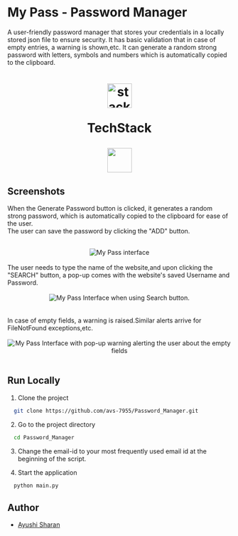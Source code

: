 # My Pass - Password Manager
A user-friendly password manager that stores your credentials in a locally stored json file to ensure security.
It has basic validation that in case of empty entries, a warning is shown,etc.
It can generate a random strong password with letters, symbols and numbers which is automatically copied to the clipboard.

<h1 align="center">
  <img src="https://ik.imagekit.io/pq7opoglh/GitHub_ReadMe/stack_GjMfbKvDP.svg?ik-sdk-version=javascript-1.4.3&updatedAt=1655143763495" width="55" alt="stacklogo-python" />

 TechStack</h1>

<div align="center"><img width="55" src="https://raw.githubusercontent.com/gilbarbara/logos/master/logos/python.svg"/>
</div>

## Screenshots
When the Generate Password button is clicked, it generates a random strong password, which is automatically copied to the clipboard for ease of the user.
<br>
The user can save the password by clicking the "ADD" button.
<br>
<br>
<div align="center">
    <img src="https://ik.imagekit.io/pq7opoglh/GitHub_ReadMe/PythonMiniProjects/Pwd_Manager/Password_Manager_interface_Fi9fTAqsi.png?ik-sdk-version=javascript-1.4.3&updatedAt=1666062148887" alt="My Pass interface"/>
</div>
<br>
The user needs to type the name of the website,and upon clicking the "SEARCH" button, a pop-up comes with the website's saved Username and Password.
<br>
<br>
<div align="center">
  <img align="center" src="https://ik.imagekit.io/pq7opoglh/GitHub_ReadMe/PythonMiniProjects/Pwd_Manager/Search_pwd_M15aIXhal.png?ik-sdk-version=javascript-1.4.3&updatedAt=1666062149432" alt="My Pass Interface when using Search button."/>
</div>
<br>
<br>
In case of empty fields, a warning is raised.Similar alerts arrive for FileNotFound exceptions,etc.
<br>
<br>
<div align="center">
  <img src="https://ik.imagekit.io/pq7opoglh/GitHub_ReadMe/PythonMiniProjects/Pwd_Manager/Password_Empty_Error_vC_Fb0cO_.png?ik-sdk-version=javascript-1.4.3&updatedAt=1666062148792" alt="My Pass Interface with pop-up warning alerting the user about the empty fields"/>
</div>
<br>

## Run Locally

1. Clone the project

```bash
  git clone https://github.com/avs-7955/Password_Manager.git
```

2. Go to the project directory

```bash
  cd Password_Manager
```
3. Change the email-id to your most frequently used email id at the beginning of the script.

4. Start the application

```bash
  python main.py
```


## Author

- [Ayushi Sharan](https://github.com/avs-7955)


